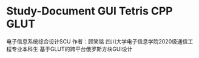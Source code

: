 # Study-Document GUI Tetris CPP GLUT
电子信息系统综合设计SCU
作者：顾笑铭 四川大学电子信息学院2020级通信工程专业本科生
基于GLUT的跨平台俄罗斯方块GUI设计
